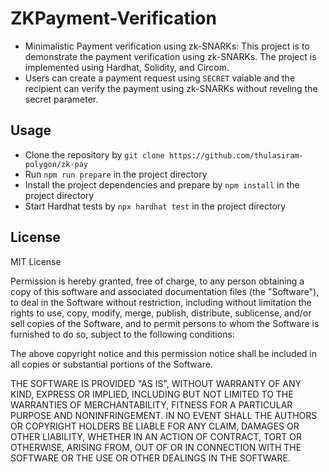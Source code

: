 # ZKPayment-Verification

- Minimalistic Payment verification using zk-SNARKs: This project is to demonstrate the payment verification using zk-SNARKs. The project is implemented using Hardhat, Solidity, and Circom.
- Users can create a payment request using `SECRET` vaiable and the recipient can verify the payment using zk-SNARKs without reveling the secret parameter.

## Usage

- Clone the repository by `git clone https://github.com/thulasiram-polygon/zk-pay`
- Run `npm run prepare` in the project directory
- Install the project dependencies and prepare by `npm install` in the project directory
- Start Hardhat tests by `npx hardhat test` in the project directory

## License

MIT License

Permission is hereby granted, free of charge, to any person obtaining a copy
of this software and associated documentation files (the "Software"), to deal
in the Software without restriction, including without limitation the rights
to use, copy, modify, merge, publish, distribute, sublicense, and/or sell
copies of the Software, and to permit persons to whom the Software is
furnished to do so, subject to the following conditions:

The above copyright notice and this permission notice shall be included in all
copies or substantial portions of the Software.

THE SOFTWARE IS PROVIDED "AS IS", WITHOUT WARRANTY OF ANY KIND, EXPRESS OR
IMPLIED, INCLUDING BUT NOT LIMITED TO THE WARRANTIES OF MERCHANTABILITY,
FITNESS FOR A PARTICULAR PURPOSE AND NONINFRINGEMENT. IN NO EVENT SHALL THE
AUTHORS OR COPYRIGHT HOLDERS BE LIABLE FOR ANY CLAIM, DAMAGES OR OTHER
LIABILITY, WHETHER IN AN ACTION OF CONTRACT, TORT OR OTHERWISE, ARISING FROM,
OUT OF OR IN CONNECTION WITH THE SOFTWARE OR THE USE OR OTHER DEALINGS IN THE
SOFTWARE.
